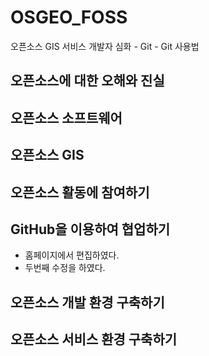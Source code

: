 # OSGEO_FOSS
오픈소스 GIS 서비스 개발자 심화 - Git  - Git 사용법

## 오픈소스에 대한 오해와 진실

## 오픈소스 소프트웨어

## 오픈소스 GIS

## 오픈소스 활동에 참여하기

## GitHub을 이용하여 협업하기
- 홈페이지에서 편집하였다.
- 두번째 수정을 하였다.

## 오픈소스 개발 환경 구축하기

## 오픈소스 서비스 환경 구축하기


